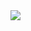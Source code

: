 

<!--
![alt text](AugmentEverything/PosterFinalTimKim.jpg "Versitile Augmentation Poster")
![alt text](https://github.com/TKoko/AugmentEverything/blob/master/PosterFinalTimKim.jpg "Versitile Augmentation Poster")
<img src ="https://github.com/TKoko/AugmentEverything/blob/master/PosterFinalTimKim.jpg"/>
-->




<img src ="https://cloud.githubusercontent.com/assets/17305067/21291529/403ef1a4-c4b1-11e6-82cf-5417ce654382.jpg"/>

<!--
## Welcome to GitHub Pages

You can use the [editor on GitHub](https://github.com/TKoko/AugmentEverything/edit/master/README.md) to maintain and preview the content for your website in Markdown files.

Whenever you commit to this repository, GitHub Pages will run [Jekyll](https://jekyllrb.com/) to rebuild the pages in your site, from the content in your Markdown files.

### Markdown

Markdown is a lightweight and easy-to-use syntax for styling your writing. It includes conventions for

```markdown
Syntax highlighted code block

# Header 1
## Header 2
### Header 3

- Bulleted
- List

1. Numbered
2. List

**Bold** and _Italic_ and `Code` text

[Link](url) and ![Image](src)
```

For more details see [GitHub Flavored Markdown](https://guides.github.com/features/mastering-markdown/).

### Jekyll Themes

Your Pages site will use the layout and styles from the Jekyll theme you have selected in your [repository settings](https://github.com/TKoko/AugmentEverything/settings). The name of this theme is saved in the Jekyll `_config.yml` configuration file.

### Support or Contact

Having trouble with Pages? Check out our [documentation](https://help.github.com/categories/github-pages-basics/) or [contact support](https://github.com/contact) and we’ll help you sort it out.
-->
